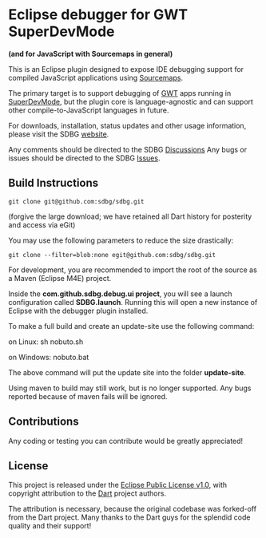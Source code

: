 # Eclipse debugger for GWT SuperDevMode

**(and for JavaScript with Sourcemaps in general)**
 
This is an Eclipse plugin designed to expose IDE debugging support for compiled JavaScript applications using [Sourcemaps](http://www.html5rocks.com/en/tutorials/developertools/sourcemaps/).

The primary target is to support debugging of [GWT](http://gwtproject.org) apps running in [SuperDevMode](http://www.gwtproject.org/articles/superdevmode.html), but the plugin core is language-agnostic and can support other compile-to-JavaScript languages in future.
 
For downloads, installation, status updates and other usage information, please visit the SDBG [website](http://sdbg.github.io).   

Any comments should be directed to the SDBG [Discussions](https://github.com/sdbg/sdbg/discussions)
Any bugs or issues should be directed to the SDBG [Issues](https://github.com/sdbg/sdbg/issues).


## Build Instructions

```
git clone git@github.com:sdbg/sdbg.git
```

(forgive the large download; we have retained all Dart history for posterity and access via eGit)

You may use the following parameters to reduce the size drastically:
```
git clone --filter=blob:none egit@github.com:sdbg/sdbg.git
```

For development, you are recommended to import the root of the source as a Maven (Eclipse M4E) project.

Inside the **com.github.sdbg.debug.ui project**, you will see a launch configuration called **SDBG.launch**.
Running this will open a new instance of Eclipse with the debugger plugin installed.

To make a full build and create an update-site use the following command:

on Linux: sh nobuto.sh

on Windows: nobuto.bat

The above command will put the update site into the folder **update-site**.

Using maven to build may still work, but is no longer supported. Any bugs reported because of maven fails will be ignored.

## Contributions

Any coding or testing you can contribute would be greatly appreciated!

## License

This project is released under the [Eclipse Public License v1.0](http://www.eclipse.org/legal/epl-v10.html), with copyright attribution to the [Dart](http://dartlang.org) project authors.

The attribution is necessary, because the original codebase was forked-off from the Dart project. Many thanks to the Dart guys for the splendid code quality and their support!
